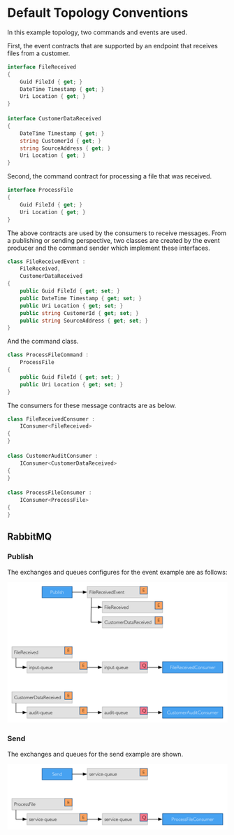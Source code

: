 # Default Topology Conventions

In this example topology, two commands and events are used.

First, the event contracts that are supported by an endpoint that receives files from a customer.

```csharp
interface FileReceived
{
    Guid FileId { get; }
    DateTime Timestamp { get; }
    Uri Location { get; }
}

interface CustomerDataReceived
{
    DateTime Timestamp { get; }
    string CustomerId { get; }
    string SourceAddress { get; }
    Uri Location { get; }
}
```

Second, the command contract for processing a file that was received.

```csharp
interface ProcessFile
{
    Guid FileId { get; }
    Uri Location { get; }
}
```

The above contracts are used by the consumers to receive messages. From a publishing or sending perspective, two classes are created by the event producer and the command sender which implement these interfaces.

```csharp
class FileReceivedEvent :
    FileReceived,
    CustomerDataReceived
{
    public Guid FileId { get; set; }
    public DateTime Timestamp { get; set; }
    public Uri Location { get; set; }
    public string CustomerId { get; set; }
    public string SourceAddress { get; set; }
}
```

And the command class.

```csharp
class ProcessFileCommand :
    ProcessFile
{
    public Guid FileId { get; set; }   
    public Uri Location { get; set; }
}
```

The consumers for these message contracts are as below.

```csharp
class FileReceivedConsumer :
    IConsumer<FileReceived>
{
}

class CustomerAuditConsumer :
    IConsumer<CustomerDataReceived>
{
}

class ProcessFileConsumer :
    IConsumer<ProcessFile>
{
}
```




## RabbitMQ

### Publish

The exchanges and queues configures for the event example are as follows:

![rabbitmq-publish-topology](images/rabbitmq-publish-topology.png)

### Send

The exchanges and queues for the send example are shown.

![rabbitmq-send-topology](images/rabbitmq-send-topology.png)










